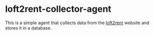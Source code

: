 # loft2rent-collector-agent

This is a simple agent that collects data from the [loft2rent](https://loft2rent.ru/) website and stores it in a database.